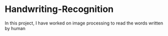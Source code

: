 # Handwriting-Recognition
In this project, I have worked on image processing to read the words written by human 
